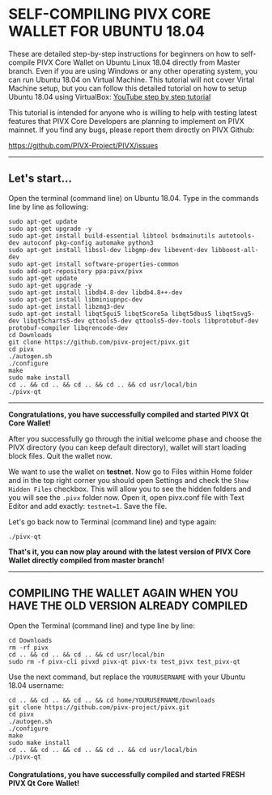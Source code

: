 # SELF-COMPILING PIVX CORE WALLET FOR UBUNTU 18.04

These are detailed step-by-step instructions for beginners on how to self-compile PIVX Core Wallet on Ubuntu Linux 18.04 directly from Master branch. Even if you are using Windows or any other operating system, you can run Ubuntu 18.04 on Virtual Machine. This tutorial will not cover Virtal Machine setup, but you can follow this detailed tutorial on how to setup Ubuntu 18.04 using VirtualBox:
[YouTube step by step tutorial](https://www.youtube.com/watch?v=QbmRXJJKsvs)

This tutorial is intended for anyone who is willing to help with testing latest features that PIVX Core Developers are planning to implement on PIVX mainnet. If you find any bugs, please report them directly on PIVX Github:

https://github.com/PIVX-Project/PIVX/issues

---------------------------------------------------------

## Let's start...

Open the terminal (command line) on Ubuntu 18.04. Type in the commands line by line as following:

```
sudo apt-get update
sudo apt-get upgrade -y
sudo apt-get install build-essential libtool bsdmainutils autotools-dev autoconf pkg-config automake python3
sudo apt-get install libssl-dev libgmp-dev libevent-dev libboost-all-dev
sudo apt-get install software-properties-common
sudo add-apt-repository ppa:pivx/pivx
sudo apt-get update
sudo apt-get upgrade -y
sudo apt-get install libdb4.8-dev libdb4.8++-dev
sudo apt-get install libminiupnpc-dev
sudo apt-get install libzmq3-dev
sudo apt-get install libqt5gui5 libqt5core5a libqt5dbus5 libqt5svg5-dev libqt5charts5-dev qttools5-dev qttools5-dev-tools libprotobuf-dev protobuf-compiler libqrencode-dev
cd Downloads
git clone https://github.com/pivx-project/pivx.git
cd pivx
./autogen.sh
./configure
make
sudo make install
cd .. && cd .. && cd .. && cd .. && cd usr/local/bin
./pivx-qt
```
--------------------------------------------
**Congratulations, you have successfully compiled and started PIVX Qt Core Wallet!**

After you successfully go through the initial welcome phase and choose the PIVX directory (you can keep default directory), wallet will start loading block files. Quit the wallet now.

We want to use the wallet on **testnet**. Now go to Files within Home folder and in the top right corner you should open Settings and check the `Show Hidden Files` checkbox. This will allow you to see the hidden folders and you will see the `.pivx` folder now. Open it, open pivx.conf file with Text Editor and add exactly:
`testnet=1`. Save the file.

Let's go back now to Terminal (command line) and type again:
```
./pivx-qt
```

**That's it, you can now play around with the latest version of PIVX Core Wallet directly compiled from master branch!**

---------------------------------------------
## COMPILING THE WALLET AGAIN WHEN YOU HAVE THE OLD VERSION ALREADY COMPILED

Open the Terminal (command line) and type line by line:

```
cd Downloads
rm -rf pivx
cd .. && cd .. && cd .. && cd usr/local/bin
sudo rm -f pivx-cli pivxd pivx-qt pivx-tx test_pivx test_pivx-qt
```

Use the next command, but replace the `YOURUSERNAME` with your Ubuntu 18.04 username:

```
cd .. && cd .. && cd .. && cd home/YOURUSERNAME/Downloads
git clone https://github.com/pivx-project/pivx.git
cd pivx
./autogen.sh
./configure
make
sudo make install
cd .. && cd .. && cd .. && cd .. && cd usr/local/bin
./pivx-qt
```

#### **Congratulations, you have successfully compiled and started FRESH PIVX Qt Core Wallet!**
